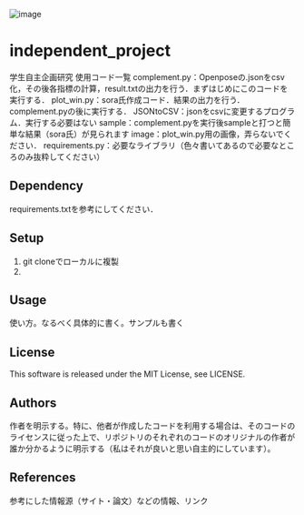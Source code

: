 ![image](https://user-images.githubusercontent.com/66098701/197500827-dfa3e8d6-9f7f-4ace-acab-c8d4198c3cec.png)

# independent_project 
学生自主企画研究 使用コード一覧
complement.py：Openposeの.jsonをcsv化，その後各指標の計算，result.txtの出力を行う．まずはじめにこのコードを実行する．
plot_win.py：sora氏作成コード．結果の出力を行う．complement.pyの後に実行する．
JSONtoCSV：jsonをcsvに変更するプログラム．実行する必要はない
sample：complement.pyを実行後sampleと打つと簡単な結果（sora氏）が見られます
image：plot_win.py用の画像，弄らないでください．
requirements.py：必要なライブラリ（色々書いてあるので必要なところのみ抜粋してください）

## Dependency
requirements.txtを参考にしてください．

## Setup
1. git cloneでローカルに複製
1. 

## Usage
使い方。なるべく具体的に書く。サンプルも書く

## License
This software is released under the MIT License, see LICENSE.

## Authors
作者を明示する。特に、他者が作成したコードを利用する場合は、そのコードのライセンスに従った上で、リポジトリのそれぞれのコードのオリジナルの作者が誰か分かるように明示する（私はそれが良いと思い自主的にしています）。

## References
参考にした情報源（サイト・論文）などの情報、リンク
